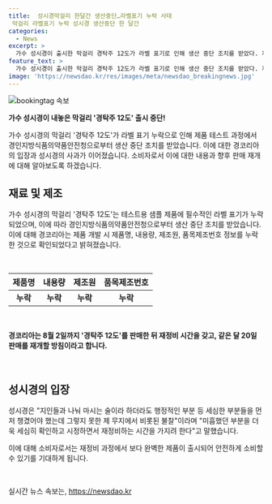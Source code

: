 ```yaml
---
title:  성시경막걸리 한달간 생산중단…라벨표기 누락 사태
 막걸리 라벨표기 누락 성시경 생산중단 한 달간
categories:
  - News
excerpt: >
  가수 성시경이 출시한 막걸리 경탁주 12도가 라벨 표기로 인해 생산 중단 조치를 받았다. 제품 회사는 테스트용으로 보낸 시제품 라벨에 중요 정보가 누락되어 발생한 문제로 사과하고, 재정비 후 8월 20일 재판매할 예정이다. 성시경은 실수를 인정하며 향후 미흡한 부분을 보완할 계획이라고 전했다. (150자)
feature_text: >
  가수 성시경이 출시한 막걸리 경탁주 12도가 라벨 표기로 인해 생산 중단 조치를 받았다. 제품 회사는 테스트용으로 보낸 시제품 라벨에 중요 정보가 누락되어 발생한 문제로 사과하고, 재정비 후 8월 20일 재판매할 예정이다. 성시경은 실수를 인정하며 향후 미흡한 부분을 보완할 계획이라고 전했다. (150자)
image: 'https://newsdao.kr/res/images/meta/newsdao_breakingnews.jpg'
---
```


<p><img src="https://newsdao.kr/res/images/meta/newsdao_breakingnews.jpg" alt="bookingtag 속보" /></p>

<p><strong>가수 성시경이 내놓은 막걸리 '경탁주 12도' 출시 중단!</strong></p>

<p>가수 성시경의 막걸리 '경탁주 12도'가 라벨 표기 누락으로 인해 제품 테스트 과정에서 경인지방식품의약품안전청으로부터 생산 중단 조치를 받았습니다. 이에 대한 경코리아의 입장과 성시경의 사과가 이어졌습니다. 소비자로서 이에 대한 내용과 향후 판매 재개에 대해 알아보도록 하겠습니다. </p>

<h2 data-ke-size="size26">재료 및 제조</h2>

<p>가수 성시경의 막걸리 '경탁주 12도'는 테스트용 샘플 제품에 필수적인 라벨 표기가 누락되었으며, 이에 따라 경인지방식품의약품안전청으로부터 생산 중단 조치를 받았습니다. 이에 대해 경코리아는 제품 개발 시 제품명, 내용량, 제조원, 품목제조번호 정보를 누락한 것으로 확인되었다고 밝혀졌습니다.</p>

<p data-ke-size="size16">&nbsp;</p>

<table>
<thead>
<tr>
<th style="text-align: center;">제품명</th>
<th style="text-align: center;">내용량</th>
<th style="text-align: center;">제조원</th>
<th style="text-align: center;">품목제조번호</th>
</tr>
</thead>
<tbody>
<tr>
<td style="text-align: center; height: 17px;"><b>누락</b></td>
<td style="text-align: center; height: 17px;"><b>누락</b></td>
<td style="text-align: center; height: 17px;"><b>누락</b></td>
<td style="text-align: center; height: 17px;"><b>누락</b></td>
</tr>
</tbody>
</table>

<p data-ke-size="size16">&nbsp;</p>

<p><strong>경코리아는 8월 2일까지 '경탁주 12도'를 판매한 뒤 재정비 시간을 갖고, 같은 달 20일 판매를 재개할 방침이라고 합니다.</strong></p>

<p data-ke-size="size16">&nbsp;</p>

<h2 data-ke-size="size26">성시경의 입장</h2>

<p>성시경은 "지인들과 나눠 마시는 술이라 하더라도 행정적인 부분 등 세심한 부분들을 먼저 챙겼어야 했는데 그렇지 못한 제 무지에서 비롯된 불찰"이라며 "미흡했던 부분을 더욱 세심히 확인하고 시정하면서 재정비하는 시간을 가지려 한다"고 말했습니다. </p>

<p>이에 대해 소비자로서는 재정비 과정에서 보다 완벽한 제품이 출시되어 안전하게 소비할 수 있기를 기대하게 됩니다.</p>

<p data-ke-size="size16">&nbsp;</p>
실시간 뉴스 속보는, <a href="https://newsdao.kr" rel="dofollow">https://newsdao.kr</a>


